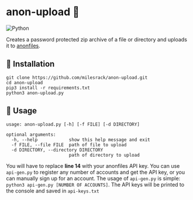 # anon-upload :file_folder:
<img alt="Python" src="https://img.shields.io/badge/python%20-%2314354C.svg?&style=for-the-badge&logo=python&logoColor=white"/>

Creates a password protected zip archive of a file or directory and uploads it to [anonfiles](https://anonfiles.com).
## :pushpin: Installation
```
git clone https://github.com/milesrack/anon-upload.git
cd anon-upload
pip3 install -r requirements.txt
python3 anon-upload.py
```
## :pushpin: Usage
```
usage: anon-upload.py [-h] [-f FILE] [-d DIRECTORY]

optional arguments:
  -h, --help            show this help message and exit
  -f FILE, --file FILE  path of file to upload
  -d DIRECTORY, --directory DIRECTORY
                        path of directory to upload
```
You will have to replace **line 14** with your anonfiles API key. You can use `api-gen.py` to register any number of accounts and get the API key, or you can manually sign up for an account. The usage of `api-gen.py` is simple: `python3 api-gen.py [NUMBER OF ACCOUNTS]`. The API keys will be printed to the console and saved in `api-keys.txt`

